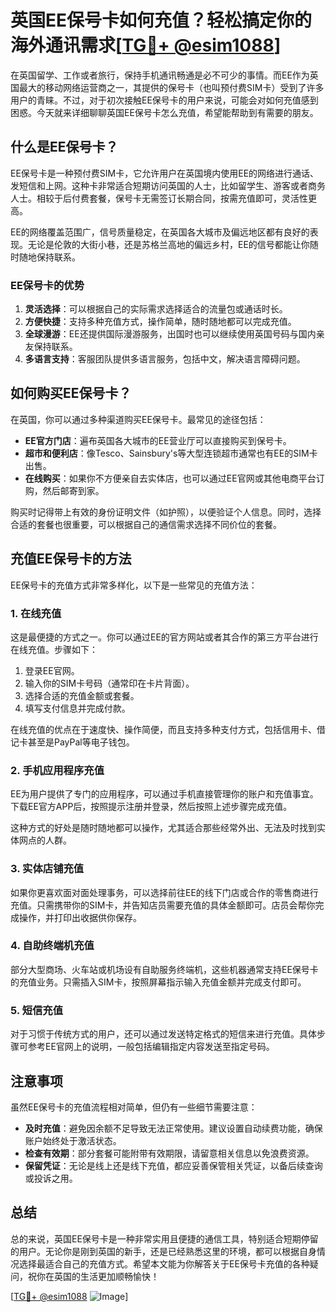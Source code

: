 # 英国EE保号卡如何充值？轻松搞定你的海外通讯需求[[TG💪+ @esim1088](https://t.me/s/esim1088)]

在英国留学、工作或者旅行，保持手机通讯畅通是必不可少的事情。而EE作为英国最大的移动网络运营商之一，其提供的保号卡（也叫预付费SIM卡）受到了许多用户的青睐。不过，对于初次接触EE保号卡的用户来说，可能会对如何充值感到困惑。今天就来详细聊聊英国EE保号卡怎么充值，希望能帮助到有需要的朋友。

## 什么是EE保号卡？

EE保号卡是一种预付费SIM卡，它允许用户在英国境内使用EE的网络进行通话、发短信和上网。这种卡非常适合短期访问英国的人士，比如留学生、游客或者商务人士。相较于后付费套餐，保号卡无需签订长期合同，按需充值即可，灵活性更高。

EE的网络覆盖范围广，信号质量稳定，在英国各大城市及偏远地区都有良好的表现。无论是伦敦的大街小巷，还是苏格兰高地的偏远乡村，EE的信号都能让你随时随地保持联系。

### EE保号卡的优势

1. **灵活选择**：可以根据自己的实际需求选择适合的流量包或通话时长。
2. **方便快捷**：支持多种充值方式，操作简单，随时随地都可以完成充值。
3. **全球漫游**：EE还提供国际漫游服务，出国时也可以继续使用英国号码与国内亲友保持联系。
4. **多语言支持**：客服团队提供多语言服务，包括中文，解决语言障碍问题。

## 如何购买EE保号卡？

在英国，你可以通过多种渠道购买EE保号卡。最常见的途径包括：

- **EE官方门店**：遍布英国各大城市的EE营业厅可以直接购买到保号卡。
- **超市和便利店**：像Tesco、Sainsbury's等大型连锁超市通常也有EE的SIM卡出售。
- **在线购买**：如果你不方便亲自去实体店，也可以通过EE官网或其他电商平台订购，然后邮寄到家。

购买时记得带上有效的身份证明文件（如护照），以便验证个人信息。同时，选择合适的套餐也很重要，可以根据自己的通信需求选择不同价位的套餐。

## 充值EE保号卡的方法

EE保号卡的充值方式非常多样化，以下是一些常见的充值方法：

### 1. 在线充值

这是最便捷的方式之一。你可以通过EE的官方网站或者其合作的第三方平台进行在线充值。步骤如下：

1. 登录EE官网。
2. 输入你的SIM卡号码（通常印在卡片背面）。
3. 选择合适的充值金额或套餐。
4. 填写支付信息并完成付款。

在线充值的优点在于速度快、操作简便，而且支持多种支付方式，包括信用卡、借记卡甚至是PayPal等电子钱包。

### 2. 手机应用程序充值

EE为用户提供了专门的应用程序，可以通过手机直接管理你的账户和充值事宜。下载EE官方APP后，按照提示注册并登录，然后按照上述步骤完成充值。

这种方式的好处是随时随地都可以操作，尤其适合那些经常外出、无法及时找到实体网点的人群。

### 3. 实体店铺充值

如果你更喜欢面对面处理事务，可以选择前往EE的线下门店或合作的零售商进行充值。只需携带你的SIM卡，并告知店员需要充值的具体金额即可。店员会帮你完成操作，并打印出收据供你保存。

### 4. 自助终端机充值

部分大型商场、火车站或机场设有自助服务终端机，这些机器通常支持EE保号卡的充值业务。只需插入SIM卡，按照屏幕指示输入充值金额并完成支付即可。

### 5. 短信充值

对于习惯于传统方式的用户，还可以通过发送特定格式的短信来进行充值。具体步骤可参考EE官网上的说明，一般包括编辑指定内容发送至指定号码。

## 注意事项

虽然EE保号卡的充值流程相对简单，但仍有一些细节需要注意：

- **及时充值**：避免因余额不足导致无法正常使用。建议设置自动续费功能，确保账户始终处于激活状态。
- **检查有效期**：部分套餐可能附带有效期限，请留意相关信息以免浪费资源。
- **保留凭证**：无论是线上还是线下充值，都应妥善保管相关凭证，以备后续查询或投诉之用。

## 总结

总的来说，英国EE保号卡是一种非常实用且便捷的通信工具，特别适合短期停留的用户。无论你是刚到英国的新手，还是已经熟悉这里的环境，都可以根据自身情况选择最适合自己的充值方式。希望本文能为你解答关于EE保号卡充值的各种疑问，祝你在英国的生活更加顺畅愉快！

[[TG💪+ @esim1088](https://t.me/s/esim1088) ![Image](https://i.postimg.cc/4NQfJmqS/Snipaste-2025-05-13-00-14-12.png)]